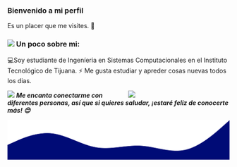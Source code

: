 ### Bienvenido a mi perfil
Es un placer que me visites. 👋

### <img src="https://media.giphy.com/media/VgCDAzcKvsR6OM0uWg/giphy.gif" width="50"> Un poco sobre mi:
💻Soy estudiante de Ingeníeria en Sistemas Computacionales en el Instituto Tecnológico de Tijuana.
⚡ Me gusta estudiar y apreder cosas nuevas todos los dias.



 <img align='right' src="https://media.giphy.com/media/M9gbBd9nbDrOTu1Mqx/giphy.gif" width="230">
 
 

<img src="https://media.giphy.com/media/LnQjpWaON8nhr21vNW/giphy.gif" width="60"> <em><b>
 Me encanta conectarme con diferentes personas, así que si quieres saludar,  <b>¡estaré feliz de conocerte más! </b> 😊</em>


![bottom.png](https://raw.githubusercontent.com/iCharlesZ/FigureBed/master/img/readme-bottom.png)

